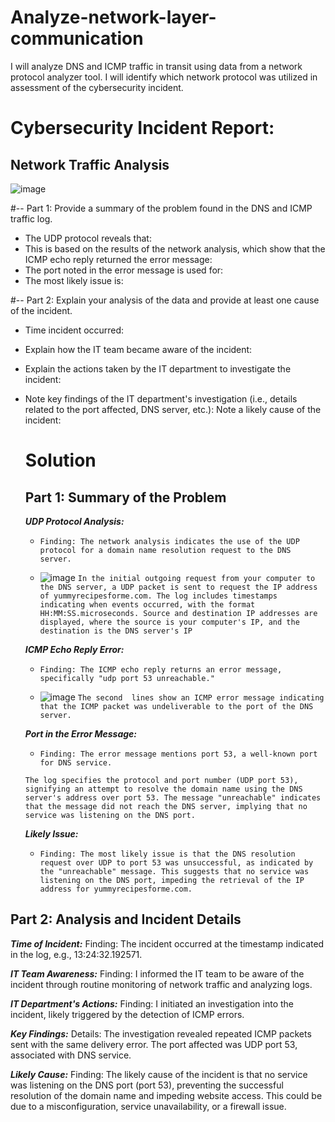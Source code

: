 # Analyze-network-layer-communication
I will analyze DNS and ICMP traffic in transit using data from a network protocol analyzer tool. I will identify which network protocol was utilized in assessment of the cybersecurity incident. 


# Cybersecurity Incident Report:

## Network Traffic Analysis

![image](https://github.com/Obi-Chinedu/-Analyze-network-layer-communication/assets/155754242/5a3f5c4d-96a0-4d3a-b8d3-2aa186da1d30)


#-- Part 1: Provide a summary of the problem found in the DNS and ICMP traffic log.
- The UDP protocol reveals that:
- This is based on the results of the network analysis, which show that the ICMP echo reply returned the error message:
- The port noted in the error message is used for:
- The most likely issue is:


#-- Part 2: Explain your analysis of the data and provide at least one cause of the incident.
- Time incident occurred:
- Explain how the IT team became aware of the incident:
- Explain the actions taken by the IT department to investigate the incident:
- Note key findings of the IT department's investigation (i.e., details related to the port affected, DNS server, etc.):
Note a likely cause of the incident:


  # Solution 
  ## Part 1: Summary of the Problem
  ***UDP Protocol Analysis:***
  -     Finding: The network analysis indicates the use of the UDP protocol for a domain name resolution request to the DNS server.
  - ![image](https://github.com/Obi-Chinedu/-Analyze-network-layer-communication/assets/155754242/943a38d0-9187-4076-af10-067f6e7fd757)
    ``In the initial outgoing request from your computer to the DNS server, a UDP packet is sent to request the IP address of yummyrecipesforme.com. The log includes timestamps indicating when events occurred, with the format HH:MM:SS.microseconds. Source and destination IP addresses are displayed, where the source is your computer's IP, and the destination is the DNS server's IP``

  ***ICMP Echo Reply Error:***
  -     Finding: The ICMP echo reply returns an error message, specifically "udp port 53 unreachable."
  - ![image](https://github.com/Obi-Chinedu/-Analyze-network-layer-communication/assets/155754242/4e3922aa-c7d7-4226-a117-5863b8bf9a64)
  ``The second  lines show an ICMP error message indicating that the ICMP packet was undeliverable to the port of the DNS server.``
    
  ***Port in the Error Message:***
  -     Finding: The error message mentions port 53, a well-known port for DNS service.
  ``The log specifies the protocol and port number (UDP port 53), signifying an attempt to resolve the domain name using the DNS server's address over port 53. The message "unreachable" indicates that the message did not reach the DNS server, implying that no service was listening on the DNS port.``
  
  ***Likely Issue:***
  -     Finding: The most likely issue is that the DNS resolution request over UDP to port 53 was unsuccessful, as indicated by the "unreachable" message. This suggests that no service was listening on the DNS port, impeding the retrieval of the IP address for yummyrecipesforme.com.


## Part 2: Analysis and Incident Details
***Time of Incident:***
Finding: The incident occurred at the timestamp indicated in the log, e.g., 13:24:32.192571.

***IT Team Awareness:***
Finding: I informed the IT team to be aware of the incident through routine monitoring of network traffic and analyzing logs.

***IT Department's Actions:***
Finding: I initiated an investigation into the incident, likely triggered by the detection of ICMP errors.

***Key Findings:***
Details: The investigation revealed repeated ICMP packets sent with the same delivery error. The port affected was UDP port 53, associated with DNS service.

***Likely Cause:***
Finding: The likely cause of the incident is that no service was listening on the DNS port (port 53), preventing the successful resolution of the domain name and impeding website access. This could be due to a misconfiguration, service unavailability, or a firewall issue.
